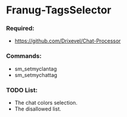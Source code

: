 # Franug-TagsSelector

### Required: 

- https://github.com/Drixevel/Chat-Processor

### Commands:

- sm_setmyclantag
- sm_setmychattag

### TODO List:

- The chat colors selection.
- The disallowed list.
